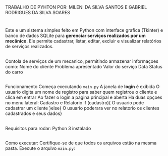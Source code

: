 #

TRABALHO DE PYHTON POR: MILENI DA SILVA SANTOS E GABRIEL RODRIGUES DA SILVA SOARES

#

Este e um sistema simples feito em Python com interface grafica (Tkinter) e banco de dados SQLite para **gerenciar serviços realizados por um mecânico**. Ele permite cadastrar, listar, editar, excluir e visualizar relatórios de serviços realizados.

##

Contola de serviços de um mecanico, permitindo armazenar informaçoes como:
Nome do cliente
Problema apresentado
Valor do serviço
Data
Status do carro

##

Funcionamento
Começa executando `main.py`
A janela de **login** é exibida
O usuario digita um nome de registro para saber quem registrou o cliente e clica em entrar
Ao fazer o login a pagina principal e aberta
Ha duas opçoes no menu lateral:
Cadastro e Relatorio
if (cadastro){ O usuario pode cadastrar um cliente
}else{ O usuario poderara ver no relatorio os clientes cadastrados e seus dados}

##

Requisitos para rodar:
Python 3 instalado

##

Como executar:
Certifique-se de que todos os arquivos estão na mesma pasta.
Execute o arquivo `main.py`:
